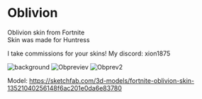 # Oblivion
Oblivion skin from Fortnite <br />
Skin was made for Huntress

I take commissions for your skins!
My discord: xion1875<br />


![background](https://github.com/devXION/RiskOfRain2Mods/assets/83879915/59a72d35-497c-4045-9e02-701265036830)
![Obpreviev](https://github.com/devXION/RiskOfRain2Mods/assets/83879915/2b3a8e1a-5921-4c01-9d90-807a956b53c9)
![Obprev2](https://github.com/devXION/RiskOfRain2Mods/assets/83879915/9ba5d927-da1e-42c5-a781-ce8ad7133e00)









Model: https://sketchfab.com/3d-models/fortnite-oblivion-skin-13521040256148f6ac201e0da6e83780
<br />


